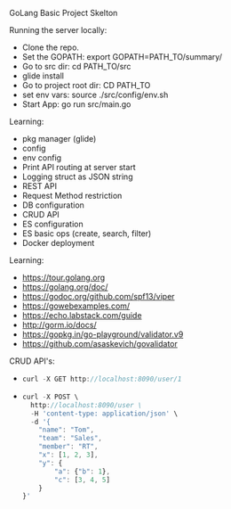 GoLang Basic Project Skelton

Running the server locally:
  - Clone the repo.
  - Set the GOPATH: export GOPATH=PATH_TO/summary/
  - Go to src dir: cd PATH_TO/src
  - glide install
  - Go to project root dir: CD PATH_TO
  - set env vars: source ./src/config/env.sh
  - Start App: go run src/main.go



Learning:
  - pkg manager (glide)
  - config
  - env config
  - Print API routing at server start
  - Logging struct as JSON string
  - REST API
  - Request Method restriction
  - DB configuration
  - CRUD API
  - ES configuration
  - ES basic ops (create, search, filter)
  - Docker deployment
  
Learning:
  - https://tour.golang.org
  - https://golang.org/doc/
  - https://godoc.org/github.com/spf13/viper
  - https://gowebexamples.com/
  - https://echo.labstack.com/guide
  - http://gorm.io/docs/
  - https://gopkg.in/go-playground/validator.v9
  - https://github.com/asaskevich/govalidator
  
CRUD API's:
  - ```javascript
    curl -X GET http://localhost:8090/user/1 
    ```
  - ```javascript
    curl -X POST \
      http://localhost:8090/user \
      -H 'content-type: application/json' \
      -d '{
    	"name": "Tom",
    	"team": "Sales",
    	"member": "RT",
    	"x": [1, 2, 3],
    	"y": {
    		"a": {"b": 1},
    		"c": [3, 4, 5]
    	}
    }'
    ``` 
     

